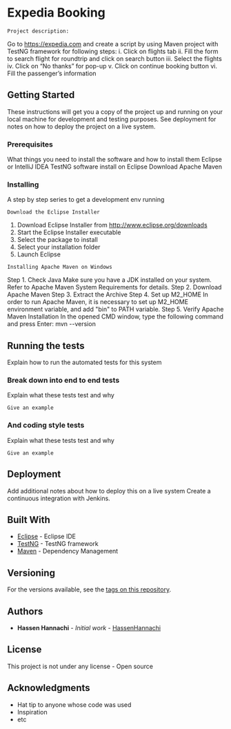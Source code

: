 # Expedia Booking
```
Project description:
```
Go to https://expedia.com and create a script by using Maven project with TestNG framework for following steps:
i.	Click on flights tab
ii.	Fill the form to search flight for roundtrip and click on search button
iii.	Select the flights
iv.	Click on “No thanks” for pop-up
v.	Click on continue booking button
vi.	Fill the passenger’s information


## Getting Started

These instructions will get you a copy of the project up and running on your local machine for development and testing purposes. See deployment for notes on how to deploy the project on a live system.

### Prerequisites

What things you need to install the software and how to install them
Eclipse or IntelliJ IDEA
TestNG software install on Eclipse
Download Apache Maven

### Installing

A step by step series to get a development env running 

```
Download the Eclipse Installer
```
1. Download Eclipse Installer from http://www.eclipse.org/downloads
2. Start the Eclipse Installer executable
3. Select the package to install
4. Select your installation folder
5. Launch Eclipse

```
Installing Apache Maven on Windows
```
Step 1. Check Java
Make sure you have a JDK installed on your system. Refer to Apache Maven System Requirements for details.
Step 2. Download Apache Maven
Step 3. Extract the Archive
Step 4. Set up M2_HOME
In order to run Apache Maven, it is necessary to set up M2_HOME environment variable, and add "bin" to PATH variable.
Step 5. Verify Apache Maven Installation
In the opened CMD window, type the following command and press Enter: mvn --version

## Running the tests

Explain how to run the automated tests for this system

### Break down into end to end tests

Explain what these tests test and why

```
Give an example
```

### And coding style tests

Explain what these tests test and why

```
Give an example
```

## Deployment

Add additional notes about how to deploy this on a live system
Create a continuous integration with Jenkins.

## Built With

* [Eclipse](https://www.eclipse.org/) - Eclipse IDE
* [TestNG](https://testng.org/doc/) - TestNG framework
* [Maven](https://maven.apache.org/) - Dependency Management

## Versioning

For the versions available, see the [tags on this repository](https://github.com/your/project/tags). 

## Authors

* **Hassen Hannachi** - *Initial work* - [HassenHannachi](https://github.com/HannachiHassen)

## License

This project is not under any license - Open source 

## Acknowledgments

* Hat tip to anyone whose code was used
* Inspiration
* etc

